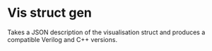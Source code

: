 # Vis struct gen

Takes a JSON description of the visualisation struct and produces a compatible Verilog and C++ versions.

